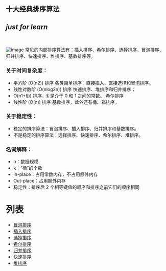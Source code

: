 ## 十大经典排序算法

*just for learn*
---
<br >

![image](https://user-images.githubusercontent.com/4027816/165011902-3f92052d-22f7-46c5-9160-cda07be32174.png)
常见的内部排序算法有：插入排序、希尔排序、选择排序、冒泡排序、归并排序、快速排序、堆排序、基数排序等。

### 关于时间复杂度：
- 平方阶 (O(n2)) 排序
 各类简单排序：直接插入、直接选择和冒泡排序。
- 线性对数阶 (O(nlog2n)) 排序
 快速排序、堆排序和归并排序；
- O(n1+§)) 排序，§ 是介于 0 和 1 之间的常数。
 希尔排序
- 线性阶 (O(n)) 排序
 基数排序，此外还有桶、箱排序。
### 关于稳定性：
- 稳定的排序算法：冒泡排序、插入排序、归并排序和基数排序。
- 不是稳定的排序算法：选择排序、快速排序、希尔排序、堆排序。

### 名词解释：
- n：数据规模
- k：“桶”的个数
- In-place：占用常数内存，不占用额外内存
- Out-place：占用额外内存
- 稳定性：排序后 2 个相等键值的顺序和排序之前它们的顺序相同

# 列表
- [冒泡排序](./sort/bubbleSort.md)
- [插入排序](./sort/insertSort.md)
- [选择排序](./sort/selectSort.md)
- [希尔排序](./sort/shellSort.md)
- [归并排序](./sort/mergeSort.md)
- [快速排序](./sort/quickSort.md)
- [堆排序](./sort/heapSort.md)